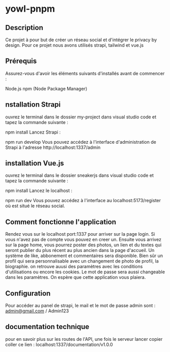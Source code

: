 # yowl-pnpm



## Description

Ce projet à pour but de créer un réseau social et d'intégrer le privacy by design. Pour ce projet nous avons utilisés strapi, tailwind et vue.js

## Prérequis

 Assurez-vous d'avoir les éléments suivants d'installés avant de commencer :

Node.js
npm (Node Package Manager)

## nstallation Strapi

 ouvrez le terminal dans le dossier my-project dans visual studio code et tapez la commande suivante :

npm install
Lancez Strapi :

npm run develop 
Vous pouvez accédez à l'interface d'administration de Strapi à l'adresse http://localhost:1337/admin

## installation Vue.js

ouvrez le terminal dans le dossier sneakerjs dans visual studio code et tapez la commande suivante :

npm install
Lancez le localhost :

npm run dev
Vous pouvez accédez à l'interface au localhost:5173/register où est situé le réseau social.

## Comment fonctionne l'application
 
Rendez vous sur le localhost port:1337 pour arriver sur la page login. Si vous n'avez pas de compte vous pouvez en creer un. Ensuite vous arrivez sur la page home, vous pourrez poster des photos, un lien et du textes qui seront publier du plus récent au plus ancien dans la page d'accueil. Un système de like, abbonement et commentaires sera disponible. Bien sûr un profil qui sera personnalisable avec un changement de photo de profil, la biographie. on retrouve auusi des paramètres avec les conditions d'utilisations ou encore les cookies. Le mot de passe sera aussi changeable dans les paramètres. On espère que cette application vous plaiera.

## Configuration

Pour accéder au panel de strapi, le mail et le mot de passe admin sont : admin@gmail.com / Admin123

## documentation technique

pour en savoir plus sur les routes de l'API, une fois le serveur lancer copier coller ce lien : localhost:1337/documentation/v1.0.0

